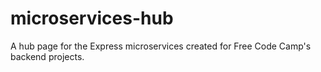 # microservices-hub
A hub page for the Express microservices created for Free Code Camp's backend projects.
